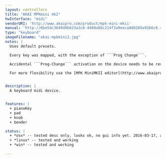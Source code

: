 ```yaml
---
layout: controllers
title: "AKAI MPKmini mk2"
hwInterface: "midi"
vendorURI: 'http://www.akaipro.com/product/mpk-mini-mkii'
manual: 'http://6be54c364949b623a3c0-4409a68c214f3a9eeca8d0265e9266c0.r0.cf2.rackcdn.com/988/documents/MPK%20mini%20-%20User%20Guide%20-%20v1.0.pdf'
type: "keyboard"
imageFilename: "akai-mpkmini2.jpg"
notes: |
  Uses default presets.

  Every key was mapped, with the exception of ```Prog Change```.

  Accidental ```Prog-Change``` activation on the device needs to be reverted by ```Bank A/B```.

  For more flexibility use the [MPK MiniMKII editor](http://www.akaipro.com/product/mpk-mini-mkii#downloads).


description: |
  A keyboard midi device.


features: |
  + pianoKey
  + pad
  + knob
  + bender

status: |
  + *osx* -- tested desc only, looks ok, no gui info yet. 2016-03-17, adc
  + *linux* -- tested and working
  + *win* -- tested and working

---
```

